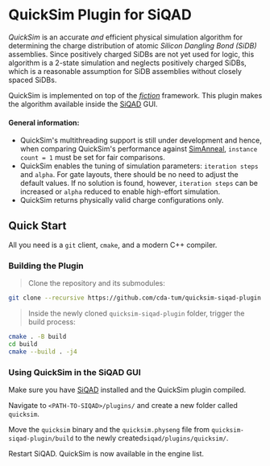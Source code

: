 # QuickSim Plugin for SiQAD

*QuickSim* is an accurate *and* efficient physical simulation algorithm for determining the charge distribution of
atomic *Silicon Dangling Bond (SiDB)* assemblies. Since positively charged SiDBs are not yet used for logic, this
algorithm is a 2-state simulation and neglects positively charged SiDBs, which is a reasonable assumption for SiDB
assemblies without closely spaced SiDBs.

QuickSim is implemented on top of the [*fiction*](https://github.com/marcelwa/fiction/) framework. This plugin makes the
algorithm available inside the [SiQAD](https://github.com/siqad/siqad) GUI.

#### General information:

- QuickSim's multithreading support is still under development and hence, when comparing QuickSim's performance
  against [SimAnneal](https://github.com/siqad/simanneal-sidb.git),
  `instance count = 1` must be set for fair comparisons.
- QuickSim enables the tuning of simulation parameters: `iteration steps` and `alpha`. For gate layouts, there should be
  no need to adjust the default values. If no solution is found, however, `iteration steps` can be increased
  or `alpha` reduced to enable high-effort simulation.
- QuickSim returns physically valid charge configurations only.

## Quick Start

All you need is a `git` client, `cmake`, and a modern C++ compiler.

### Building the Plugin

> Clone the repository and its submodules:

```bash
git clone --recursive https://github.com/cda-tum/quicksim-siqad-plugin.git
```

> Inside the newly cloned `quicksim-siqad-plugin` folder, trigger the build process:

```bash
cmake . -B build
cd build
cmake --build . -j4
```

### Using QuickSim in the SiQAD GUI

Make sure you have [SiQAD](https://github.com/siqad/siqad) installed and the QuickSim plugin compiled.

Navigate to `<PATH-TO-SIQAD>/plugins/` and create a new folder called `quicksim`.

Move the `quicksim` binary and the `quicksim.physeng` file from `quicksim-siqad-plugin/build` to the newly
created`siqad/plugins/quicksim/`.

Restart SiQAD. QuickSim is now available in the engine list.
